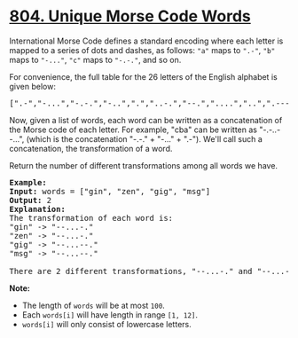 <h1 class="title__20p2"><a href="/problems/unique-morse-code-words/">804. Unique Morse Code Words</a></h1>

<div><p>International Morse Code defines a standard encoding where each letter is mapped to a series of dots and dashes, as follows: <code>"a"</code> maps to <code>".-"</code>, <code>"b"</code> maps to <code>"-..."</code>, <code>"c"</code> maps to <code>"-.-."</code>, and so on.</p>

<p>For convenience, the full table for the 26 letters of the English alphabet is given below:</p>

<pre>[".-","-...","-.-.","-..",".","..-.","--.","....","..",".---","-.-",".-..","--","-.","---",".--.","--.-",".-.","...","-","..-","...-",".--","-..-","-.--","--.."]</pre>

<p>Now, given a list of words, each word can be written as a concatenation of the Morse code of each letter. For example, "cba" can be written as "-.-..--...", (which is the concatenation "-.-." + "-..." + ".-"). We'll call such a concatenation, the transformation&nbsp;of a word.</p>

<p>Return the number of different transformations among all words we have.</p>

<pre><strong>Example:</strong>
<strong>Input:</strong> words = ["gin", "zen", "gig", "msg"]
<strong>Output:</strong> 2
<strong>Explanation: </strong>
The transformation of each word is:
"gin" -&gt; "--...-."
"zen" -&gt; "--...-."
"gig" -&gt; "--...--."
"msg" -&gt; "--...--."

There are 2 different transformations, "--...-." and "--...--.".
</pre>

<p><strong>Note:</strong></p>

<ul>
	<li>The length of <code>words</code> will be at most <code>100</code>.</li>
	<li>Each <code>words[i]</code> will have length in range <code>[1, 12]</code>.</li>
	<li><code>words[i]</code> will only consist of lowercase letters.</li>
</ul>
</div>